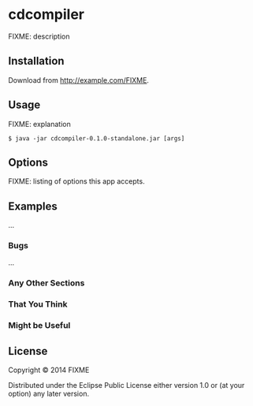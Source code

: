 # cdcompiler

FIXME: description

## Installation

Download from http://example.com/FIXME.

## Usage

FIXME: explanation

    $ java -jar cdcompiler-0.1.0-standalone.jar [args]

## Options

FIXME: listing of options this app accepts.

## Examples

...

### Bugs

...

### Any Other Sections
### That You Think
### Might be Useful

## License

Copyright © 2014 FIXME

Distributed under the Eclipse Public License either version 1.0 or (at
your option) any later version.
